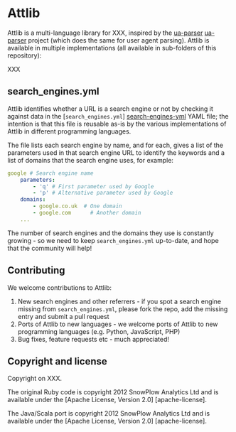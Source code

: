 # Attlib

Attlib is a multi-language library for XXX, inspired by the [ua-parser] [ua-parser] project (which does the same for user agent parsing). Attlib is available in multiple implementations (all available in sub-folders of this repository):

XXX

## search_engines.yml

Attlib identifies whether a URL is a search engine or not by checking it against data in the [`search_engines.yml`] [search-engines-yml] YAML file; the intention is that this file is reusable as-is by the various implementations of Attlib in different programming languages.

The file lists each search engine by name, and for each, gives a list of the parameters used in that search engine URL to identify the keywords and a list of domains that the search engine uses, for example:

```yaml
google # Search engine name
	parameters:
		- 'q' # First parameter used by Google
		- 'p' # Alternative parameter used by Google
	domains:
		- google.co.uk 	# One domain
		- google.com 	  # Another domain
    ...
```

The number of search engines and the domains they use is constantly growing - so we need to keep `search_engines.yml` up-to-date, and hope that the community will help!

## Contributing

We welcome contributions to Attlib:

1. New search engines and other referrers - if you spot a search engine missing from `search_engines.yml`, please fork the repo, add the missing entry and submit a pull request
2. Ports of Attlib to new languages - we welcome ports of Attlib to new programming languages (e.g. Python, JavaScript, PHP)
3. Bug fixes, feature requests etc - much appreciated!

## Copyright and license

Copyright on XXX.

The original Ruby code is copyright 2012 SnowPlow Analytics Ltd and is available under the [Apache License, Version 2.0] [apache-license].

The Java/Scala port is copyright 2012 SnowPlow Analytics Ltd and is available under the [Apache License, Version 2.0] [apache-license].

[search-engines-yml]: https://github.com/snowplow/attlib/blob/master/search_engines.yml
[ua-parser]: https://github.com/tobie/ua-parser
[apache]: http://www.apache.org/licenses/LICENSE-2.0